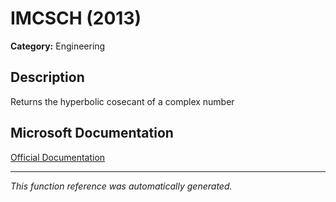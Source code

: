 # IMCSCH (2013)

**Category:** Engineering

## Description
Returns the hyperbolic cosecant of a complex number

## Microsoft Documentation
[Official Documentation](https://support.microsoft.com//en-us/office/imcsch-function-c0ae4f54-5f09-4fef-8da0-dc33ea2c5ca9)

---
*This function reference was automatically generated.*
